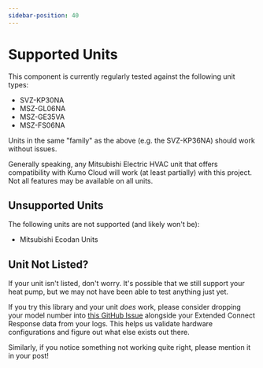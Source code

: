 ```yaml
---
sidebar-position: 40
---
```


# Supported Units

This component is currently regularly tested against the following unit types:

* SVZ-KP30NA
* MSZ-GL06NA
* MSZ-GE35VA
* MSZ-FS06NA

Units in the same "family" as the above (e.g. the SVZ-KP36NA) should work without issues.

Generally speaking, any Mitsubishi Electric HVAC unit that offers compatibility with Kumo Cloud will work (at least 
partially) with this project. Not all features may be available on all units.

## Unsupported Units

The following units are not supported (and likely won't be):

* Mitsubishi Ecodan Units

## Unit Not Listed?

If your unit isn't listed, don't worry. It's possible that we still support your heat pump, but we may not have been
able to test anything just yet.

If you try this library and your unit *does* work, please consider dropping your model number into 
[this GitHub Issue][report-working-unit] alongside your Extended Connect Response data from your logs. This helps us
validate hardware configurations and figure out what else exists out there.

Similarly, if you notice something not working quite right, please mention it in your post!

[report-working-unit]: https://github.com/muart-group/muart-group.github.io/issues/1